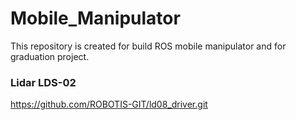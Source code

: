 # Mobile_Manipulator
This repository is created for build ROS mobile manipulator and for graduation project.

### Lidar LDS-02
https://github.com/ROBOTIS-GIT/ld08_driver.git
